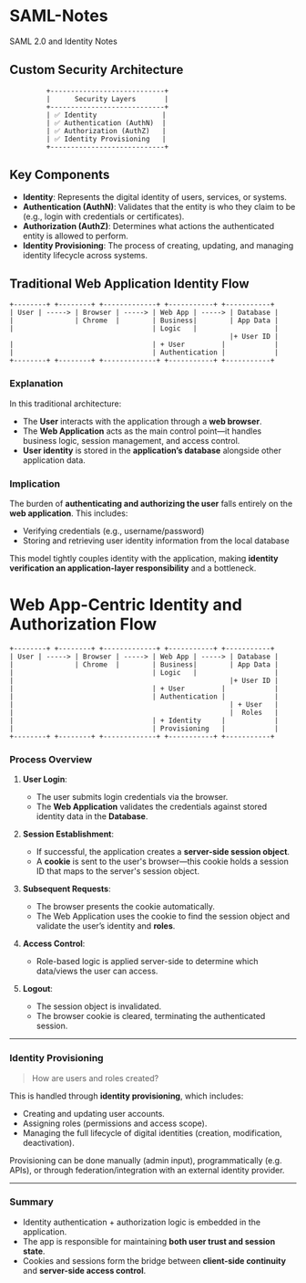 # SAML-Notes
SAML 2.0 and Identity Notes

## Custom Security Architecture

```
         +----------------------------+
         |      Security Layers       |
         +----------------------------+
         | ✅ Identity                |
         | ✅ Authentication (AuthN)  |
         | ✅ Authorization (AuthZ)   |
         | ✅ Identity Provisioning   |
         +----------------------------+
```

## Key Components

- **Identity**: Represents the digital identity of users, services, or systems.
- **Authentication (AuthN)**: Validates that the entity is who they claim to be (e.g., login with credentials or certificates).
- **Authorization (AuthZ)**: Determines what actions the authenticated entity is allowed to perform.
- **Identity Provisioning**: The process of creating, updating, and managing identity lifecycle across systems.

## Traditional Web Application Identity Flow

```
+--------+ +--------+ +-------------+ +-----------+ +-----------+
| User | -----> | Browser | -----> | Web App | -----> | Database |
|               | Chrome  |        | Business|        | App Data |
|                                  | Logic   |                   |
                                                      |+ User ID |
|                                  | + User         |            |
|                                  | Authentication |            |
+--------+ +--------+ +-------------+ +-----------+ +-----------+
```

### Explanation

In this traditional architecture:

- The **User** interacts with the application through a **web browser**.
- The **Web Application** acts as the main control point—it handles business logic, session management, and access control.
- **User identity** is stored in the **application’s database** alongside other application data.

### Implication

The burden of **authenticating and authorizing the user** falls entirely on the **web application**. This includes:

- Verifying credentials (e.g., username/password)
- Storing and retrieving user identity information from the local database

This model tightly couples identity with the application, making **identity verification an application-layer responsibility** and a bottleneck.

# Web App-Centric Identity and Authorization Flow

```
+--------+ +--------+ +-------------+ +-----------+ +-----------+
| User | -----> | Browser | -----> | Web App | -----> | Database |
|               | Chrome  |        | Business|        | App Data |
|                                  | Logic   |                   |
|                                                     |+ User ID |
|                                  | + User         |            |
|                                  | Authentication |            |
|                                                     | + User   |
|                                                     |  Roles   |
|                                  | + Identity     |            |
|                                  | Provisioning   |            |
+--------+ +--------+ +-------------+ +-----------+ +-----------+
```

### Process Overview

1. **User Login**:
   - The user submits login credentials via the browser.
   - The **Web Application** validates the credentials against stored identity data in the **Database**.

2. **Session Establishment**:
   - If successful, the application creates a **server-side session object**.
   - A **cookie** is sent to the user's browser—this cookie holds a session ID that maps to the server's session object.

3. **Subsequent Requests**:
   - The browser presents the cookie automatically.
   - The Web Application uses the cookie to find the session object and validate the user’s identity and **roles**.

4. **Access Control**:
   - Role-based logic is applied server-side to determine which data/views the user can access.

5. **Logout**:
   - The session object is invalidated.
   - The browser cookie is cleared, terminating the authenticated session.

---

### Identity Provisioning

> How are users and roles created?

This is handled through **identity provisioning**, which includes:

- Creating and updating user accounts.
- Assigning roles (permissions and access scope).
- Managing the full lifecycle of digital identities (creation, modification, deactivation).

Provisioning can be done manually (admin input), programmatically (e.g. APIs), or through federation/integration with an external identity provider.

---

### Summary

- Identity authentication + authorization logic is embedded in the application.
- The app is responsible for maintaining **both user trust and session state**.
- Cookies and sessions form the bridge between **client-side continuity** and **server-side access control**.


